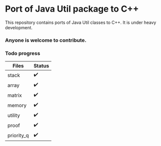 # Port of Java Util package to C++

This repository contains ports of Java Util classes to C++. It is under heavy development.

### Anyone is welcome to contribute.

### Todo progress
| Files       | Status      |
| ----------- | ----------- |
| stack       | ✔️       	|
| array       | ✔️       	|
| matrix      | ✔️       	|
| memory      | ✔️        	|
| utility     | ✔️        	|
| proof       | ✔️        	|
| priority_q  | ✔️        	|